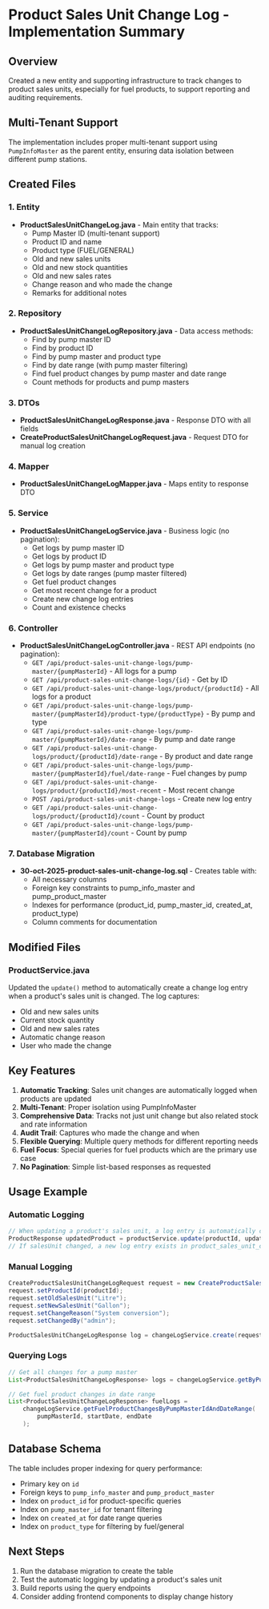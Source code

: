 # Product Sales Unit Change Log - Implementation Summary

## Overview

Created a new entity and supporting infrastructure to track changes to product sales units, especially for fuel products, to support reporting and auditing requirements.

## Multi-Tenant Support

The implementation includes proper multi-tenant support using `PumpInfoMaster` as the parent entity, ensuring data isolation between different pump stations.

## Created Files

### 1. Entity

- **ProductSalesUnitChangeLog.java** - Main entity that tracks:
  - Pump Master ID (multi-tenant support)
  - Product ID and name
  - Product type (FUEL/GENERAL)
  - Old and new sales units
  - Old and new stock quantities
  - Old and new sales rates
  - Change reason and who made the change
  - Remarks for additional notes

### 2. Repository

- **ProductSalesUnitChangeLogRepository.java** - Data access methods:
  - Find by pump master ID
  - Find by product ID
  - Find by pump master and product type
  - Find by date range (with pump master filtering)
  - Find fuel product changes by pump master and date range
  - Count methods for products and pump masters

### 3. DTOs

- **ProductSalesUnitChangeLogResponse.java** - Response DTO with all fields
- **CreateProductSalesUnitChangeLogRequest.java** - Request DTO for manual log creation

### 4. Mapper

- **ProductSalesUnitChangeLogMapper.java** - Maps entity to response DTO

### 5. Service

- **ProductSalesUnitChangeLogService.java** - Business logic (no pagination):
  - Get logs by pump master ID
  - Get logs by product ID
  - Get logs by pump master and product type
  - Get logs by date ranges (pump master filtered)
  - Get fuel product changes
  - Get most recent change for a product
  - Create new change log entries
  - Count and existence checks

### 6. Controller

- **ProductSalesUnitChangeLogController.java** - REST API endpoints (no pagination):
  - `GET /api/product-sales-unit-change-logs/pump-master/{pumpMasterId}` - All logs for a pump
  - `GET /api/product-sales-unit-change-logs/{id}` - Get by ID
  - `GET /api/product-sales-unit-change-logs/product/{productId}` - All logs for a product
  - `GET /api/product-sales-unit-change-logs/pump-master/{pumpMasterId}/product-type/{productType}` - By pump and type
  - `GET /api/product-sales-unit-change-logs/pump-master/{pumpMasterId}/date-range` - By pump and date range
  - `GET /api/product-sales-unit-change-logs/product/{productId}/date-range` - By product and date range
  - `GET /api/product-sales-unit-change-logs/pump-master/{pumpMasterId}/fuel/date-range` - Fuel changes by pump
  - `GET /api/product-sales-unit-change-logs/product/{productId}/most-recent` - Most recent change
  - `POST /api/product-sales-unit-change-logs` - Create new log entry
  - `GET /api/product-sales-unit-change-logs/product/{productId}/count` - Count by product
  - `GET /api/product-sales-unit-change-logs/pump-master/{pumpMasterId}/count` - Count by pump

### 7. Database Migration

- **30-oct-2025-product-sales-unit-change-log.sql** - Creates table with:
  - All necessary columns
  - Foreign key constraints to pump_info_master and pump_product_master
  - Indexes for performance (product_id, pump_master_id, created_at, product_type)
  - Column comments for documentation

## Modified Files

### ProductService.java

Updated the `update()` method to automatically create a change log entry when a product's sales unit is changed. The log captures:

- Old and new sales units
- Current stock quantity
- Old and new sales rates
- Automatic change reason
- User who made the change

## Key Features

1. **Automatic Tracking**: Sales unit changes are automatically logged when products are updated
2. **Multi-Tenant**: Proper isolation using PumpInfoMaster
3. **Comprehensive Data**: Tracks not just unit change but also related stock and rate information
4. **Audit Trail**: Captures who made the change and when
5. **Flexible Querying**: Multiple query methods for different reporting needs
6. **Fuel Focus**: Special queries for fuel products which are the primary use case
7. **No Pagination**: Simple list-based responses as requested

## Usage Example

### Automatic Logging

```java
// When updating a product's sales unit, a log entry is automatically created
ProductResponse updatedProduct = productService.update(productId, updateRequest);
// If salesUnit changed, a new log entry exists in product_sales_unit_change_log
```

### Manual Logging

```java
CreateProductSalesUnitChangeLogRequest request = new CreateProductSalesUnitChangeLogRequest();
request.setProductId(productId);
request.setOldSalesUnit("Litre");
request.setNewSalesUnit("Gallon");
request.setChangeReason("System conversion");
request.setChangedBy("admin");

ProductSalesUnitChangeLogResponse log = changeLogService.create(request);
```

### Querying Logs

```java
// Get all changes for a pump master
List<ProductSalesUnitChangeLogResponse> logs = changeLogService.getByPumpMasterId(pumpMasterId);

// Get fuel product changes in date range
List<ProductSalesUnitChangeLogResponse> fuelLogs =
    changeLogService.getFuelProductChangesByPumpMasterIdAndDateRange(
        pumpMasterId, startDate, endDate
    );
```

## Database Schema

The table includes proper indexing for query performance:

- Primary key on `id`
- Foreign keys to `pump_info_master` and `pump_product_master`
- Index on `product_id` for product-specific queries
- Index on `pump_master_id` for tenant filtering
- Index on `created_at` for date range queries
- Index on `product_type` for filtering by fuel/general

## Next Steps

1. Run the database migration to create the table
2. Test the automatic logging by updating a product's sales unit
3. Build reports using the query endpoints
4. Consider adding frontend components to display change history
